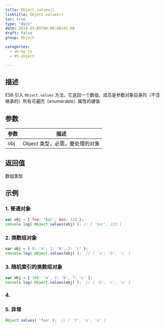 ```yaml
---
title: Object.values()
linktitle: Object.values()
toc: true
type: "docs"
date: 2019-05-05T00:00:00+01:00
draft: false
group: Object

categories: 
  - oh-my-js
  - 05-object

---
```


## 描述

ES6 引入 `Object.values` 方法，它返回一个数组，成员是参数对象自身的（不含继承的）所有可遍历（enumerable）属性的键值

## 参数

参数 | 描述
--- | ---
obj | Object 类型，必需。要处理的对象


## 返回值

数组类型

## 示例

### 1. 普通对象

```js
var obj = { foo: 'bar', boo: 123 };
console.log( Object.values(obj) ); // [ 'bar', 123 ]
```

### 2. 类数组对象

```js
var obj = { 0: 'a', 1: 'b', 2: 'c' };
console.log( Object.values(obj) );  // [ 'a', 'b', 'c' ]
```

### 3. 随机索引的类数组对象

```js
var obj = { 100: 'a', 2: 'b', 7: 'c' };
console.log( Object.values(obj) );  // [ 'b', 'c', 'a' ]
```

### 4. 

### 5. 异常

```js
Object.values( 'foo' );  // [ 'f', 'o', 'o' ] 
```
